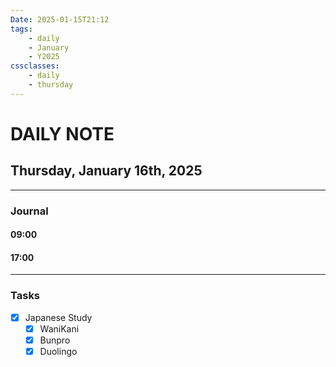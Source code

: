 ```yaml
---
Date: 2025-01-15T21:12
tags:
    - daily
    - January
    - Y2025
cssclasses:
    - daily
    - thursday
---
```

# DAILY NOTE
## Thursday, January 16th, 2025
***
### Journal

#### 09:00

#### 17:00

***
### Tasks
- [x] Japanese Study
    - [x] WaniKani
    - [x] Bunpro
    - [x] Duolingo